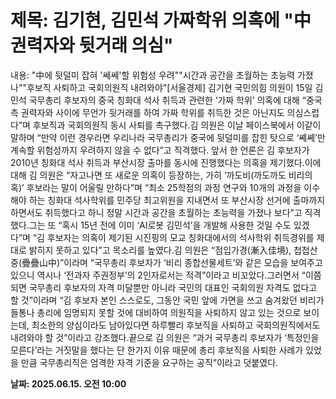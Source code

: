 # **제목: 김기현, 김민석 가짜학위 의혹에 "中 권력자와 뒷거래 의심"**

  내용: "中에 뒷덜미 잡혀 '쎄쎄'할 위험성 우려""시간과 공간을 초월하는 초능력 가졌나""후보직 사퇴하고 국회의원직 내려와야"[서울경제] 김기현 국민의힘 의원이 15일 김민석 국무총리 후보자의 중국 칭화대 석사 취득과 관련한 ‘가짜 학위’ 의혹에 대해 “중국측 권력자와 사이에 무언가 뒷거래를 하여 가짜 학위를 취득한 것은 아닌지도 의심스럽다”며 후보직과 국회의원직 동시 사퇴를 촉구했다.김 의원은 이날 페이스북에서 이같이 말하며 “만약 이런 경우라면 우리나라 국무총리가 중국에 뒷덜미를 잡힌 탓으로 ‘쎼쎼’만 계속할 위험성까지 우려하지 않을 수 없다”고 직격했다. 앞서 한 언론은 김 후보자가 2010년 칭화대 석사 취득과 부산시장 출마를 동시에 진행했다는 의혹을 제기했다.이에 대해 김 의원은 “자고나면 또 새로운 의혹이 등장하는, 가히 ‘까도비(까도까도 비리의혹)’ 후보라는 말이 어울릴 만하다”며 “최소 25학점의 과정 연구와 10개의 과정을 이수해야 하는 칭화대 석사학위를 민주당 최고위원을 지내면서 또 부산시장 선거에 출마까지 하면서도 취득했다고 하니 정말 시간과 공간을 초월하는 초능력을 가졌나 보다”고 직격했다.그는 또 “혹시 15년 전에 이미 ‘AI로봇 김민석’을 개발해 사용한 것일 수도 있겠다”며 “김 후보자는 의혹이 제기된 시진핑의 모교 칭화대에서의 석사학위 취득경위를 제대로 밝히지 못하고 있다”고 목소리를 높였다.김 의원은 “점입가경(漸入佳境), 첩첩산중(疊疊山中)”이라며 “국무총리 후보자가 ‘비리 종합선물세트’와 같은 모습을 보여주고 있으니 역시나 ‘전과자 주권정부’의 2인자로서는 적격”이라고 비꼬았다.그러면서 “이쯤 되면 국무총리 후보자의 자격 미달뿐만 아니라 국민의 대표인 국회의원 자격도 없다고 할 것”이라며 “김 후보자 본인 스스로도, 그동안 국민 앞에 가면을 쓰고 숨겨왔던 비리가 들통나 총리에 임명되지 못할 것에 대비하여 의원직을 사퇴하지 않고 있는 것으로 보이는데, 최소한의 양심이라도 남아있다면 하루빨리 후보직을 사퇴하고 국회의원직에서도 내려와야 할 것”이라고 강조했다.끝으로 김 의원은 “과거 국무총리 후보자가 ‘특정인을 모른다’라는 거짓말을 했다는 단 한가지 이유 때문에 총리 후보직을 사퇴한 사례가 있었을 만큼 국무총리직은 엄격한 자격 기준을 요구하는 공직”이라고 덧붙였다.

  **날짜: 2025.06.15. 오전 10:00**